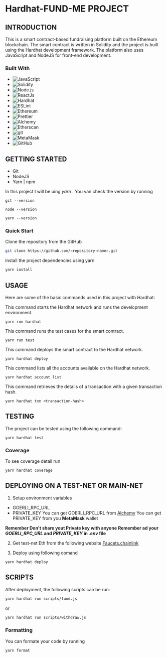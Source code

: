 # Hardhat-FUND-ME PROJECT

## INTRODUCTION
This is a smart contract-based fundraising platform built on the Ethereum blockchain. The smart contract is written in Solidity and the project is built using the Hardhat development framework. The platform also uses JavaScript and NodeJS for front-end development.
### Built With
*  ![JavaScript](https://www.javascript.com/)
*  ![Solidity](https://docs.soliditylang.org/en/v0.8.18/)
*  ![Node.js](https://nodejs.org/en/)
*  ![ReactJs](https://reactjs.org/)
*  ![Hardhat](https://hardhat.org/)
*  ![ESLint](https://eslint.org/)
*  ![Ethereum](https://ethereum.org/en/)
*  ![Prettier](https://prettier.io/)
*  ![Alchemy](https://www.alchemy.com/)
*  ![Etherscan](https://etherscan.io/)
*  ![git](https://git-scm.com/)
*  ![MetaMask](https://metamask.io/)
*  ![GitHub](https://github.com/)

## GETTING STARTED
* Git
* NodeJS
* Yarn | npm

In this project I will be uing *yarn* .
You van check the version by running
```shell
git --version
```
```shell
node --version
```
```shell
yarn --version
```
### Quick Start
Clone the repository from the GitHub
```bash
git clone https://github.com/<repository-name>.git
```
Install the project dependencies using yarn
```bash
yarn install
```

## USAGE
Here are some of the basic commands used in this project with Hardhat:

This command starts the Hardhat network and runs the development environment.
```shell
yarn run hardhat
```
This command runs the test cases for the smart contract.
```shell
yarn run test
```
This command deploys the smart contract to the Hardhat network.
```shell
yarn hardhat deploy
```
This command lists all the accounts available on the Hardhat network.
```shell
yarn hardhat account list
```
This command retrieves the details of a transaction with a given transaction hash.
```shell
yarn hardhat txn <transaction-hash>
```

## TESTING
The project can be tested using the following command:
```shell
yarn hardhat test
```
### Coverage
To see coverage detail run
```shell
yarn hardhat coverage
```

## DEPLOYING ON A TEST-NET OR MAIN-NET
1. Setup environment variables
* GOERLI_RPC_URL
* PRIVATE_KEY
You can get GOERLI_RPC_URL from [Alchemy](https://www.alchemy.com/)
You can get PRIVATE_KEY from you **MetaMask** wallet

**Remember Don't share yout Private key with anyone**
**Remember ad your *GOERLI_RPC_URL* and *PRIVATE_KEY* in *.env* file**

2. Get test-net Eth from the following website
[Faucets.chainlink](https://faucets.chain.link/)

3. Deploy using following comand
```shell
yarn hardhat deploy
```

## SCRIPTS
After deployment, the following scripts can be run:
```bash
yarn hardhat run scripts/fund.js
```
or
```bash
yarn hardhat run scripts/withdraw.js
```
### Formatting
You can formate your code by running
```bash
yarn format
```